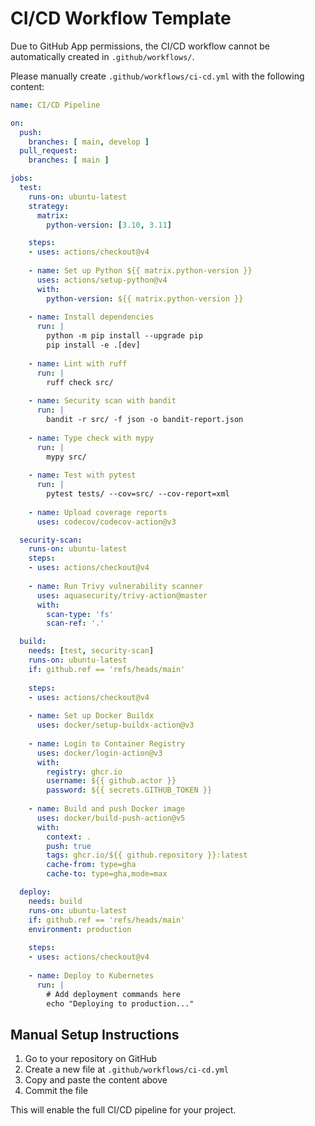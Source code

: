 # CI/CD Workflow Template

Due to GitHub App permissions, the CI/CD workflow cannot be automatically created in `.github/workflows/`. 

Please manually create `.github/workflows/ci-cd.yml` with the following content:

```yaml
name: CI/CD Pipeline

on:
  push:
    branches: [ main, develop ]
  pull_request:
    branches: [ main ]

jobs:
  test:
    runs-on: ubuntu-latest
    strategy:
      matrix:
        python-version: [3.10, 3.11]

    steps:
    - uses: actions/checkout@v4
    
    - name: Set up Python ${{ matrix.python-version }}
      uses: actions/setup-python@v4
      with:
        python-version: ${{ matrix.python-version }}
    
    - name: Install dependencies
      run: |
        python -m pip install --upgrade pip
        pip install -e .[dev]
    
    - name: Lint with ruff
      run: |
        ruff check src/
    
    - name: Security scan with bandit
      run: |
        bandit -r src/ -f json -o bandit-report.json
    
    - name: Type check with mypy
      run: |
        mypy src/
    
    - name: Test with pytest
      run: |
        pytest tests/ --cov=src/ --cov-report=xml
    
    - name: Upload coverage reports
      uses: codecov/codecov-action@v3

  security-scan:
    runs-on: ubuntu-latest
    steps:
    - uses: actions/checkout@v4
    
    - name: Run Trivy vulnerability scanner
      uses: aquasecurity/trivy-action@master
      with:
        scan-type: 'fs'
        scan-ref: '.'

  build:
    needs: [test, security-scan]
    runs-on: ubuntu-latest
    if: github.ref == 'refs/heads/main'
    
    steps:
    - uses: actions/checkout@v4
    
    - name: Set up Docker Buildx
      uses: docker/setup-buildx-action@v3
    
    - name: Login to Container Registry
      uses: docker/login-action@v3
      with:
        registry: ghcr.io
        username: ${{ github.actor }}
        password: ${{ secrets.GITHUB_TOKEN }}
    
    - name: Build and push Docker image
      uses: docker/build-push-action@v5
      with:
        context: .
        push: true
        tags: ghcr.io/${{ github.repository }}:latest
        cache-from: type=gha
        cache-to: type=gha,mode=max

  deploy:
    needs: build
    runs-on: ubuntu-latest
    if: github.ref == 'refs/heads/main'
    environment: production
    
    steps:
    - uses: actions/checkout@v4
    
    - name: Deploy to Kubernetes
      run: |
        # Add deployment commands here
        echo "Deploying to production..."
```

## Manual Setup Instructions

1. Go to your repository on GitHub
2. Create a new file at `.github/workflows/ci-cd.yml`
3. Copy and paste the content above
4. Commit the file

This will enable the full CI/CD pipeline for your project.